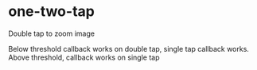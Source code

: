 # one-two-tap
Double tap to zoom image

Below threshold callback works on double tap, single tap callback works. Above threshold, callback works on single tap